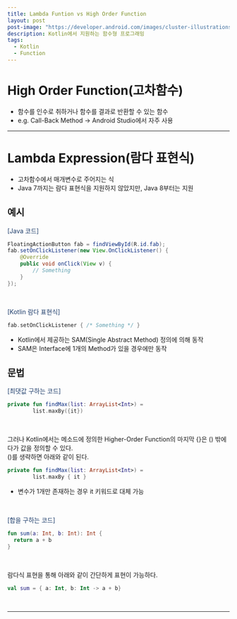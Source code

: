 ```yaml
---
title: Lambda Funtion vs High Order Function
layout: post
post-image: "https://developer.android.com/images/cluster-illustrations/kotlin-hero.svg?hl=ko"
description: Kotlin에서 지원하는 함수형 프로그래밍
tags:
  - Kotlin
  - Function
---
```


# High Order Function(고차함수)

- 함수를 인수로 취하거나 함수를 결과로 반환할 수 있는 함수
- e.g. Call-Back Method -> Android Studio에서 자주 사용

---

# Lambda Expression(람다 표현식)

- 고차함수에서 매개변수로 주어지는 식
- Java 7까지는 람다 표현식을 지원하지 않았지만, Java 8부터는 지원

## 예시

<font style="color: #1E3D6B">[Java 코드]</font>

```java
FloatingActionButton fab = findViewById(R.id.fab);
fab.setOnClickListener(new View.OnClickListener() {
    @Override
    public void onClick(View v) {
        // Something
    }
});
```

<br>

<font style="color: #1E3D6B">[Kotlin 람다 표현식]</font>

```kotlin
fab.setOnClickListener { /* Something */ }
```

- Kotlin에서 제공하는 SAM(Single Abstract Method) 정의에 의해 동작
- SAM은 Interface에 1개의 Method가 있을 경우에만 동작

## 문법

<font style="color: #1E3D6B">[최댓값 구하는 코드]</font>

```kotlin
private fun findMax(list: ArrayList<Int>) =
        list.maxBy({it})
```

<br>

그러나 Kotlin에서는 메소드에 정의한 Higher-Order Function의 마지막 {}은 () 밖에다가 값을 정의할 수 있다.<br>
()를 생략하면 아래와 같이 된다.<br>

```kotlin
private fun findMax(list: ArrayList<Int>) =
        list.maxBy { it }
```

- 변수가 1개만 존재하는 경우 it 키워드로 대체 가능

<br>

<font style="color: #1E3D6B">[합을 구하는 코드]</font>

```kotlin
fun sum(a: Int, b: Int): Int {
  return a + b
}
```

<br>

람다식 표현을 통해 아래와 같이 간단하게 표현이 가능하다.<br>

```kotlin
val sum = { a: Int, b: Int -> a + b}
```

<br>

---
